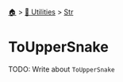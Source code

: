 <!--startTocHeader-->
[🏠](../../README.md) > [🔧 Utilities](../README.md) > [Str](README.md)
# ToUpperSnake
<!--endTocHeader-->
TODO: Write about `ToUpperSnake`
<!--startTocSubtopic-->

<!--endTocSubtopic-->